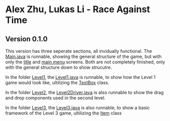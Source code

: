 # Alex Zhu, Lukas Li - Race Against Time

## Version 0.1.0

This version has three seperate sections, all invidually functional. The [Main.java](./Main.java) is runnable, showing the general structure of the game, but with only the [title](./TitleScreen.java) and [main menu](./MainMenu.java) screens. Both are not completely finished, only with the general structure down to show strucutre. 

In the folder [Level1](./Level1/), the [Level1.java](./Level1/Level1.java) is runnable, to show how the Level 1 game would look like, ultilizing the [TextBox](./Level1/TextBox.java) class.

In the folder [Level2](./Level2/), the [Level2Driver.java](./Level2/Level2Driver.java) is also runnable to show the drag and drop components used in the second level.

In the folder [Level3](./Level3/), the [Level3.java](./Level3/Level3.java) is also runnable, to show a basic framework of the Level 3 game, ultilizing the [Item](./Level3/Item.java) class